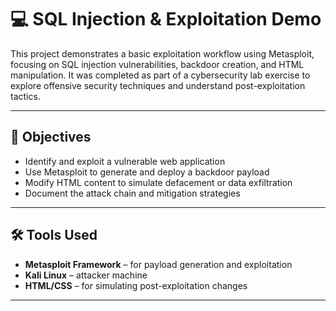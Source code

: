 # 💻 SQL Injection & Exploitation Demo

This project demonstrates a basic exploitation workflow using Metasploit, focusing on SQL injection vulnerabilities, backdoor creation, and HTML manipulation. It was completed as part of a cybersecurity lab exercise to explore offensive security techniques and understand post-exploitation tactics.

---

## 🧠 Objectives

- Identify and exploit a vulnerable web application
- Use Metasploit to generate and deploy a backdoor payload
- Modify HTML content to simulate defacement or data exfiltration
- Document the attack chain and mitigation strategies

---

## 🛠️ Tools Used

- **Metasploit Framework** – for payload generation and exploitation  
- **Kali Linux** – attacker machine  
- **HTML/CSS** – for simulating post-exploitation changes

---


 
